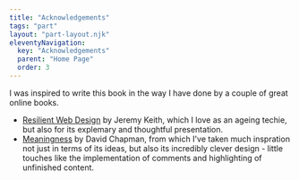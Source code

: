 ```yaml
---
title: "Acknowledgements"
tags: "part"
layout: "part-layout.njk"
eleventyNavigation:
  key: "Acknowledgements"
  parent: "Home Page"
  order: 3
---
```


I was inspired to write this book in the way I have done by a couple of great online books.

*   [Resilient Web Design](https://resilientwebdesign.com/ "Resilient Web Design by Jeremy Keith: online book") by Jeremy Keith, which I love as an ageing techie, but also for its explemary and thoughtful presentation.
*   [Meaningness](https://meaningness.com/ "Meaningness by David Chapman: online book") by David Chapman, from which I've taken much inspration not just in terms of its ideas, but also its incredibly clever design - little touches like the implementation of comments and highlighting of unfinished content.